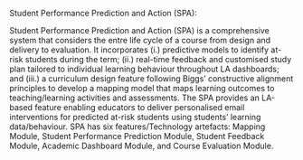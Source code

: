 Student Performance Prediction and Action (SPA):

Student Performance Prediction and Action (SPA) is a comprehensive system that considers the entre life cycle of a course from design and delivery to evaluation. It incorporates (i.) predictive models to identify at-risk students during the term; (ii.) real-time feedback and customised study plan tailored to individual learning behaviour throughout LA dashboards; and (iii.) a curriculum design feature following Biggs’ constructive alignment principles to develop a mapping model that maps learning outcomes to teaching/learning activities and assessments. The SPA provides an LA-based feature enabling educators to deliver personalised email interventions for predicted at-risk students using students’ learning data/behaviour.  SPA has six features/Technology artefacts: Mapping Module, Student Performance Prediction Module, Student Feedback Module, Academic Dashboard Module, and Course Evaluation Module. 
